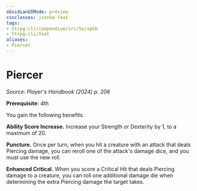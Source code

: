 ```yaml
---
obsidianUIMode: preview
cssclasses: json5e-feat
tags:
- ttrpg-cli/compendium/src/5e/xphb
- ttrpg-cli/feat
aliases:
- Piercer
---
```

# Piercer
*Source: Player's Handbook (2024) p. 206*  

**Prerequisite**: 4th

You gain the following benefits.

**Ability Score Increase.** Increase your Strength or Dexterity by 1, to a maximum of 20.

**Puncture.** Once per turn, when you hit a creature with an attack that deals Piercing damage, you can reroll one of the attack's damage dice, and you must use the new roll.

**Enhanced Critical.** When you score a Critical Hit that deals Piercing damage to a creature, you can roll one additional damage die when determining the extra Piercing damage the target takes.